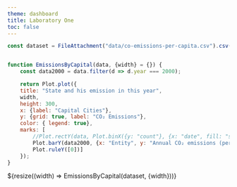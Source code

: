 ```yaml
---
theme: dashboard
title: Laboratory One
toc: false
---
```



<!-- Load and transform the data -->

```js
const dataset = FileAttachment("data/co-emissions-per-capita.csv").csv({typed: true});
```


<!-- Bar Plot 1 using year -->


```js

function EmissionsByCapital(data, {width} = {}) {
    const data2000 = data.filter(d => d.year === 2000);

    return Plot.plot({
    title: "State and his emission in this year",
    width,
    height: 300,
    x: {label: "Capital Cities"},
    y: {grid: true, label: "CO₂ Emissions"},
    color: { legend: true},
    marks: [
        //Plot.rectY(data, Plot.binX({y: "count"}, {x: "date", fill: "state", interval: "year", tip: true})),
        Plot.barY(data2000, {x: "Entity", y: "Annual CO₂ emissions (per capita)", fill: "capital", tip: true}),
        Plot.ruleY([0])]
    });
}
```

<div class="grid grid-cols-1">
  <div class="card">
    ${resize((width) => EmissionsByCapital(dataset, {width}))}
  </div>
</div>


<!-- Bar Plot 2 using decade -->

<!-- Bar Plot 3  -->

<!-- Bar Plot 4  -->

<!-- HeatMap Plot 5  -->
